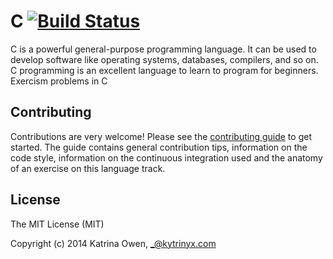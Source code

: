 # C [![Build Status](https://travis-ci.org/exercism/c.svg?branch=master)](https://travis-ci.org/exercism/c)
C is a powerful general-purpose programming language. It can be used to develop software like operating systems, databases, compilers, and so on. C programming is an excellent language to learn to program for beginners.
Exercism problems in C

## Contributing

Contributions are very welcome! Please see the [contributing guide](https://github.com/exercism/c/blob/master/docs/CONTRIBUTING.md) to get started. The guide contains general contribution tips, information on the code style, information on the continuous integration used and the anatomy of an exercise on this language track.

## License

The MIT License (MIT)

Copyright (c) 2014 Katrina Owen, _@kytrinyx.com
